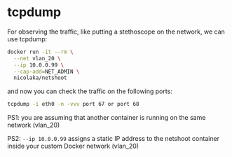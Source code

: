 # tcpdump

For observing the traffic, like putting a stethoscope on the network, we can use tcpdump:


```bash
docker run -it --rm \
  --net vlan_20 \
  --ip 10.0.0.99 \
  --cap-add=NET_ADMIN \
  nicolaka/netshoot
```


and now you can check the traffic on the following ports:

```bash
tcpdump -i eth0 -n -vvv port 67 or port 68
```
PS1: you are assuming that another container is running on the same network (vlan_20)

PS2: `--ip 10.0.0.99` assigns a static IP address to the netshoot container inside your custom Docker network (vlan_20)